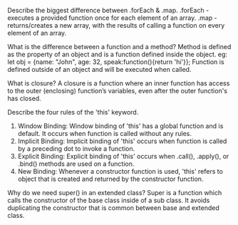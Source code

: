 Describe the biggest difference between .forEach & .map.
.forEach - executes a provided function once for each element of an array. 
.map - returns/creates a new array, with the results of calling a function on every element of an array.  



What is the difference between a function and a method?
Method is defined as the property of an object and is a function defined inside the object.
    eg: let obj = {name: "John", age: 32, speak:function(){return 'hi'}};
Function is defined outside of an object and will be executed when called. 



What is closure?
A closure is a function where an inner function has access to the outer (enclosing) function’s variables, even after the outer function's has closed.


Describe the four rules of the 'this' keyword.
1.  Window Binding: Window binding of 'this' has a global function and is default. It occurs when function is called without any rules. 
2.	Implicit Binding: Implicit binding of 'this' occurs when function is called by a preceding dot to invoke a function.
3.	Explicit Binding: Explicit binding of 'this' occurs when .call(), .apply(), or .bind() methods are used on a function.
4.	New Binding: Whenever a constructor function is used, 'this' refers to object that is created and returned by the constructor function.



Why do we need super() in an extended class?
Super is a function which calls the constructor of the base class inside of a sub class.  It avoids duplicating the constructor that is common between base and extended class.